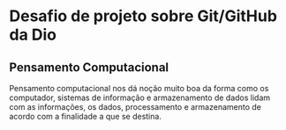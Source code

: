# Desafio de projeto sobre Git/GitHub da Dio
## Pensamento Computacional
Pensamento computacional nos dá noção muito boa da forma como os computador, sistemas de informação e armazenamento de dados lidam com as informações, os dados, processamento e armazenamento de acordo com a finalidade a que se destina. 
